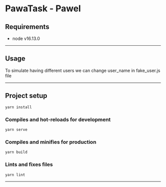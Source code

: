 # PawaTask - Pawel

## Requirements

- node v16.13.0

---

## Usage
<p> To simulate having different users we can change user_name in fake_user.js file</p>

---

## Project setup
```
yarn install
```

### Compiles and hot-reloads for development
```
yarn serve
```

### Compiles and minifies for production
```
yarn build
```

### Lints and fixes files
```
yarn lint
```

---



